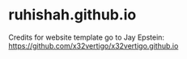 # ruhishah.github.io
Credits for website template go to Jay Epstein: https://github.com/x32vertigo/x32vertigo.github.io
